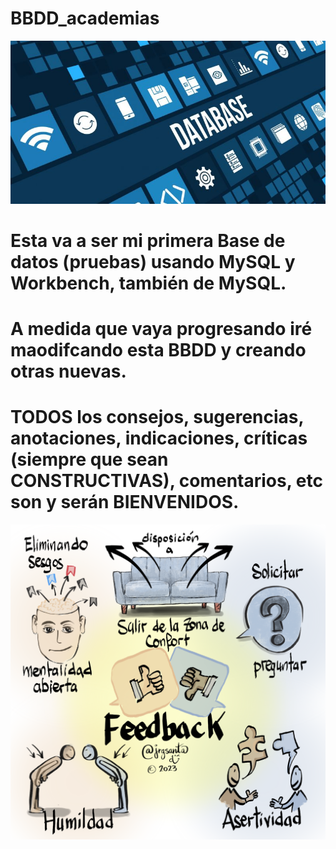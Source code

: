 # BBDD_academias
![](BBDD-01.jpg)
# Esta va a ser mi primera Base de datos (pruebas) usando MySQL y Workbench, también de MySQL.
# A medida que vaya progresando iré maodifcando esta BBDD y creando otras nuevas.
# TODOS los consejos, sugerencias, anotaciones, indicaciones, críticas (siempre que sean CONSTRUCTIVAS), comentarios, etc son y serán BIENVENIDOS.
<a href="mailto:loquelojonove1975@gmail.com" target="_blank" title="Email" rel="noopener"><img src="feedback2.png" title="Email"></i></a>
